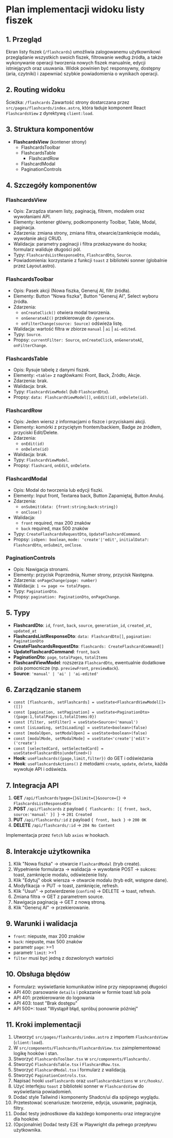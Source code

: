 # Plan implementacji widoku listy fiszek

## 1. Przegląd

Ekran listy fiszek (`/flashcards`) umożliwia zalogowanemu użytkownikowi przeglądanie wszystkich swoich fiszek, filtrowanie według źródła, a także wykonywanie operacji tworzenia nowych fiszek manualnie, edycji istniejących oraz usuwania. Widok powinien być responsywny, dostępny (aria, czytniki) i zapewniać szybkie powiadomienia o wynikach operacji.

## 2. Routing widoku

Ścieżka: `/flashcards`
Zawartość strony dostarczana przez `src/pages/flashcards/index.astro`, która ładuje komponent React `FlashcardsView` z dyrektywą `client:load`.

## 3. Struktura komponentów

- **FlashcardsView** (kontener strony)
  - FlashcardsToolbar
  - FlashcardsTable
    - FlashcardRow
  - FlashcardModal
  - PaginationControls

## 4. Szczegóły komponentów

### FlashcardsView

- Opis: Zarządza stanem listy, paginacją, filtrem, modalem oraz wywołaniami API.
- Elementy: kontener główny, podkomponenty Toolbar, Table, Modal, paginacja.
- Zdarzenia: zmiana strony, zmiana filtra, otwarcie/zamknięcie modalu, wywołanie akcji CRUD.
- Walidacja: parametry paginacji i filtra przekazywane do hooka; formularz waliduje długości pól.
- Typy: `FlashcardsListResponseDto`, `FlashcardDto`, `Source`.
- Powiadomienia: korzystanie z funkcji `toast` z biblioteki sonner (globalnie przez Layout.astro).

### FlashcardsToolbar

- Opis: Pasek akcji (Nowa fiszka, Generuj AI, filtr źródła).
- Elementy: Button "Nowa fiszka", Button "Generuj AI", Select wyboru źródła.
- Zdarzenia:
  - `onCreateClick()` otwiera modal tworzenia.
  - `onGenerateAI()` przekierowuje do `/generate`.
  - `onFilterChange(source: Source)` odświeża listę.
- Walidacja: wartość filtra w zbiorze `manual` | `ai` | `ai-edited`.
- Typy: `Source`.
- Propsy: `currentFilter: Source`, `onCreateClick`, `onGenerateAI`, `onFilterChange`.

### FlashcardsTable

- Opis: Rysuje tabelę z danymi fiszek.
- Elementy: `<table>` z nagłówkami: Front, Back, Źródło, Akcje.
- Zdarzenia: brak.
- Walidacja: brak.
- Typy: `FlashcardViewModel` (lub `FlashcardDto`).
- Propsy: `data: FlashcardViewModel[]`, `onEdit(id)`, `onDelete(id)`.

### FlashcardRow

- Opis: Jeden wiersz z informacjami o fiszce i przyciskami akcji.
- Elementy: komórki z przyciętym frontem/backiem, Badge ze źródłem, przyciski Edit/Delete.
- Zdarzenia:
  - `onEdit(id)`
  - `onDelete(id)`
- Walidacja: brak.
- Typy: `FlashcardViewModel`.
- Propsy: `flashcard`, `onEdit`, `onDelete`.

### FlashcardModal

- Opis: Modal do tworzenia lub edycji fiszki.
- Elementy: Input front, Textarea back, Button Zapamiętaj, Button Anuluj.
- Zdarzenia:
  - `onSubmit(data: {front:string;back:string})`
  - `onClose()`
- Walidacja:
  - `front` required, max 200 znaków
  - `back` required, max 500 znaków
- Typy: `CreateFlashcardsRequestDto`, `UpdateFlashcardCommand`.
- Propsy: `isOpen: boolean`, `mode: 'create'|'edit'`, `initialData?: FlashcardDto`, `onSubmit`, `onClose`.

### PaginationControls

- Opis: Nawigacja stronami.
- Elementy: przycisk Poprzednia, Numer strony, przycisk Następna.
- Zdarzenia: `onPageChange(page: number)`
- Walidacja: `1 <= page <= totalPages`.
- Typy: `PaginationDto`.
- Propsy: `pagination: PaginationDto`, `onPageChange`.

## 5. Typy

- **FlashcardDto**: `id`, `front`, `back`, `source`, `generation_id`, `created_at`, `updated_at`
- **FlashcardsListResponseDto**: `data: FlashcardDto[]`, `pagination: PaginationDto`
- **CreateFlashcardsRequestDto**: `flashcards: CreateFlashcardCommand[]`
- **UpdateFlashcardCommand**: `front`, `back`
- **PaginationDto**: `page`, `totalPages`, `totalItems`
- **FlashcardViewModel**: rozszerza `FlashcardDto`, ewentualnie dodatkowe pola pomocnicze (np. `previewFront`, `previewBack`).
- **Source**: `'manual' | 'ai' | 'ai-edited'`

## 6. Zarządzanie stanem

- `const [flashcards, setFlashcards] = useState<FlashcardViewModel[]>([])`
- `const [pagination, setPagination] = useState<PaginationDto>({page:1,totalPages:1,totalItems:0})`
- `const [filter, setFilter] = useState<Source>('manual')`
- `const [isLoading, setIsLoading] = useState<boolean>(false)`
- `const [modalOpen, setModalOpen] = useState<boolean>(false)`
- `const [modalMode, setModalMode] = useState<'create'|'edit'>('create')`
- `const [selectedCard, setSelectedCard] = useState<FlashcardDto|undefined>()`
- **Hook**: `useFlashcards({page,limit,filter})` do GET i odświeżania
- **Hook**: `useFlashcardsActions()` z metodami `create`, `update`, `delete`, każda wywołuje API i odświeża.

## 7. Integracja API

1. **GET** `/api/flashcards?page={}&limit={}&source={}` → `FlashcardsListResponseDto`
2. **POST** `/api/flashcards` z payload `{ flashcards: [{ front, back, source:'manual' }] }` → `201 Created`
3. **PUT** `/api/flashcards/:id` z payload `{ front, back }` → `200 OK`
4. **DELETE** `/api/flashcards/:id` → `204 No Content`

Implementacja przez `fetch` lub `axios` w hookach.

## 8. Interakcje użytkownika

1. Klik "Nowa fiszka" → otwarcie `FlashcardModal` (tryb create).
2. Wypełnienie formularza → walidacja → wywołanie POST → sukces: toast, zamknięcie modalu, odświeżenie listy.
3. Klik "Edytuj" obok wiersza → otwarcie modalu (tryb edit, wstępne dane).
4. Modyfikacja → PUT → toast, zamknięcie, refresh.
5. Klik "Usuń" → potwierdzenie (`confirm`) → DELETE → toast, refresh.
6. Zmiana filtra → GET z parametrem source.
7. Nawigacja paginacją → GET z nową stroną.
8. Klik "Generuj AI" → przekierowanie.

## 9. Warunki i walidacja

- `front`: niepuste, max 200 znaków
- `back`: niepuste, max 500 znaków
- parametr `page`: >=1
- parametr `limit`: >=1
- `filter` musi być jedną z dozwolonych wartości

## 10. Obsługa błędów

- Formularz: wyświetlanie komunikatów inline przy niepoprawnej długości
- API 400: parsowanie `details` i pokazanie w formie toast lub pola
- API 401: przekierowanie do logowania
- API 403: toast "Brak dostępu"
- API 500+: toast "Wystąpił błąd, spróbuj ponownie później"

## 11. Kroki implementacji

1. Utworzyć `src/pages/flashcards/index.astro` z importem `FlashcardsView` (`client:load`).
2. W `src/components/Flashcards/FlashcardsView.tsx` zaimplementować logikę hooków i stan.
3. Stworzyć `FlashcardsToolbar.tsx` w `src/components/Flashcards/`.
4. Stworzyć `FlashcardsTable.tsx` i `FlashcardRow.tsx`.
5. Stworzyć `FlashcardModal.tsx` i formularz z walidacją.
6. Stworzyć `PaginationControls.tsx`.
7. Napisać hooki `useFlashcards` oraz `useFlashcardsActions` w `src/hooks/`.
8. Użyć interfejsu `toast` z biblioteki sonner w `FlashcardsView` do wyświetlania powiadomień.
9. Dodać style Tailwind i komponenty Shadcn/ui dla spójnego wyglądu.
10. Przetestować scenariusze: tworzenie, edycja, usuwanie, paginacja, filtry.
11. Dodać testy jednostkowe dla każdego komponentu oraz integracyjne dla hooków.
12. (Opcjonalnie) Dodać testy E2E w Playwright dla pełnego przepływu użytkownika.
